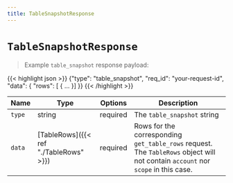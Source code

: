 ```yaml
---
title: TableSnapshotResponse
---
```


# `TableSnapshotResponse`

> Example `table_snapshot` response payload:

{{< highlight json >}}
{"type": "table_snapshot",
 "req_id": "your-request-id",
 "data": {
  "rows": [
   {
    ...
   }]
}}
{{< /highlight >}}

Name | Type | Options | Description
-----|------|---------|------------
`type` | string | required | The `table_snapshot` string
`data` | [TableRows]({{< ref "./TableRows" >}}) | required | Rows for the corresponding `get_table_rows` request. The `TableRows` object will not contain `account` nor `scope` in this case.
